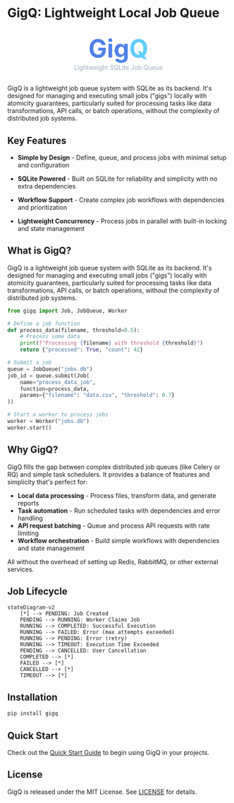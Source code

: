 # GigQ: Lightweight Local Job Queue

<div style="text-align: center; margin: 30px 0;">
  <h1 style="font-size: 3.5rem; margin: 0; padding: 0;">
    <span style="color: #4f81e6;">Gig</span><span style="color: #60cdff;">Q</span>
  </h1>
  <p style="margin: 0; padding: 0; color: #a0aec0;">Lightweight SQLite Job Queue</p>
</div>

GigQ is a lightweight job queue system with SQLite as its backend. It's designed for managing and executing small jobs ("gigs") locally with atomicity guarantees, particularly suited for processing tasks like data transformations, API calls, or batch operations, without the complexity of distributed job systems.

## Key Features

- **Simple by Design** - Define, queue, and process jobs with minimal setup and configuration

- **SQLite Powered** - Built on SQLite for reliability and simplicity with no extra dependencies

- **Workflow Support** - Create complex job workflows with dependencies and prioritization

- **Lightweight Concurrency** - Process jobs in parallel with built-in locking and state management

## What is GigQ?

GigQ is a lightweight job queue system with SQLite as its backend. It's designed for managing and executing small jobs ("gigs") locally with atomicity guarantees, particularly suited for processing tasks like data transformations, API calls, or batch operations, without the complexity of distributed job systems.

```python
from gigq import Job, JobQueue, Worker

# Define a job function
def process_data(filename, threshold=0.5):
    # Process some data
    print(f"Processing {filename} with threshold {threshold}")
    return {"processed": True, "count": 42}

# Submit a job
queue = JobQueue("jobs.db")
job_id = queue.submit(Job(
    name="process_data_job",
    function=process_data,
    params={"filename": "data.csv", "threshold": 0.7}
))

# Start a worker to process jobs
worker = Worker("jobs.db")
worker.start()
```

## Why GigQ?

GigQ fills the gap between complex distributed job queues (like Celery or RQ) and simple task schedulers. It provides a balance of features and simplicity that's perfect for:

- **Local data processing** - Process files, transform data, and generate reports
- **Task automation** - Run scheduled tasks with dependencies and error handling
- **API request batching** - Queue and process API requests with rate limiting
- **Workflow orchestration** - Build simple workflows with dependencies and state management

All without the overhead of setting up Redis, RabbitMQ, or other external services.

## Job Lifecycle

```mermaid
stateDiagram-v2
    [*] --> PENDING: Job Created
    PENDING --> RUNNING: Worker Claims Job
    RUNNING --> COMPLETED: Successful Execution
    RUNNING --> FAILED: Error (max attempts exceeded)
    RUNNING --> PENDING: Error (retry)
    RUNNING --> TIMEOUT: Execution Time Exceeded
    PENDING --> CANCELLED: User Cancellation
    COMPLETED --> [*]
    FAILED --> [*]
    CANCELLED --> [*]
    TIMEOUT --> [*]
```

## Installation

```bash
pip install gigq
```

## Quick Start

Check out the [Quick Start Guide](getting-started/quick-start.md) to begin using GigQ in your projects.

## License

GigQ is released under the MIT License. See [LICENSE](https://github.com/kpouianou/gigq/blob/main/LICENSE) for details.
